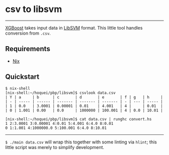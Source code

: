 # csv to libsvm

---
[XGBoost](https://github.com/dmlc/xgboost/blob/master/demo/binary_classification/README.md) takes input data in [LibSVM](https://www.csie.ntu.edu.tw/~cjlin/libsvm/) format. This little tool handles conversion from `.csv`.

Requirements
---
 * [Nix](https://nixos.org/nix/)

Quickstart
---
```
$ nix-shell
[nix-shell:~/hoquei/pbp/libsvm]$ csvlook data.csv
| Y | a     | b      | c       | d       | e       | f | g   | h     |
| - | ----- | ------ | ------- | ------- | ------- | - | --- | ----- |
| 1 | 0.0   | 3.0001 | 0.00001 | 0.01    | 4.001   | 4 |     | 0.01  |
| 0 | 1.001 | 0.00   | 0.0     | 1000000 | 100.001 | 4 | 0.0 | 10.01 |
```
```
[nix-shell:~/hoquei/pbp/libsvm]$ cat data.csv | runghc convert.hs
1 2:3.0001 3:0.00001 4:0.01 5:4.001 6:4.0 8:0.01
0 1:1.001 4:1000000.0 5:100.001 6:4.0 8:10.01
```
---
`$ ./main data.csv` will wrap this together with some linting via `hlint`; this little script was merely to simplify development.
